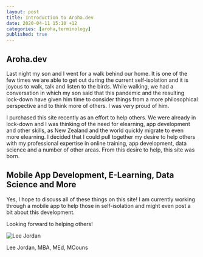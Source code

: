 ```yaml
---
layout: post
title: Introduction to Aroha.dev
date: 2020-04-11 15:10 +12
categories: [aroha,terminology]
published: true
---
```


<h2>Aroha.dev</h2>

Last night my son and I went for a walk behind our home. It is one of the few times we are able to get out during the current self-isolation and it is joyous to walk, talk and listen to the birds. While walking, we had a conversation in which my son said that this pandemic and the resulting lock-down have given him time to consider things from a more philosophical perspective and to think more of others. I was very proud of him.

I purchased this site recently as an effort to help others. We were already in lock-down and I was thinking of the need for elearning, app development and other skills, as New Zealand and the world quickly migrate to even more elearning. I decided that I could pull together my desire to help others with my professional expertise in online training, app development, data science and a number of other areas. From this desire to help, this site was born.

<h2>Mobile App Development, E-Learning, Data Science and More</h2>

Yes, I hope to discuss all of these things on this site! I am currently working through a mobile app to help those in self-isolation and might even post a bit about this development.

Looking forward to helping others!

<img src="https://aroha.dev/public/assets/images/lee-jordan-programmer.png" alt="Lee Jordan">

Lee Jordan, MBA, MEd, MCouns
